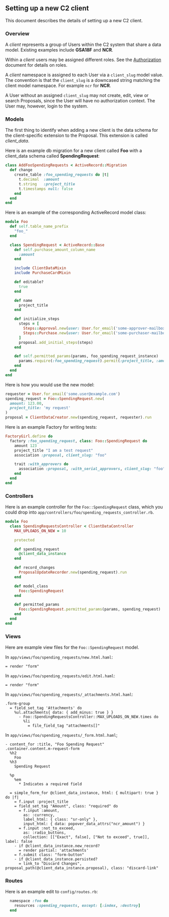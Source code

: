 ## Setting up a new C2 client

This document describes the details of setting up a new C2 client.

### Overview

A *client* represents a group of Users within the C2 system that share
a data model. Existing examples include **GSA18F** and **NCR**.

Within a *client* users may be assigned different roles. See the [Authorization](roles.md)
document for details on roles.

A *client* namespace is assigned to each User via a `client_slug` model value. The
convention is that the `client_slug` is a downcased string matching the client model
namespace. For example `ncr` for **NCR**.

A User without an assigned `client_slug` may not create, edit, view or search Proposals,
since the User will have no authorization context. The User may, however, login to the system.

### Models

The first thing to identify when adding a new client is the data schema for the client-specific
extension to the Proposal. This extension is called *client_data*.

Here is an example db migration for a new client called **Foo** with a client_data schema
called **SpendingRequest**:

```ruby
class AddFooSpendingRequests < ActiveRecord::Migration
  def change
    create_table :foo_spending_requests do |t|
      t.decimal  :amount
      t.string   :project_title
      t.timestamps null: false
    end
  end
end
```

Here is an example of the corresponding ActiveRecord model class:

```ruby
module Foo
  def self.table_name_prefix
    "foo_"
  end

  class SpendingRequest < ActiveRecord::Base
    def self.purchase_amount_column_name
      :amount
    end

    include ClientDataMixin
    include PurchaseCardMixin

    def editable?
      true
    end

    def name
      project_title
    end

    def initialize_steps
      steps = [
        Steps::Approval.new(user: User.for_email('some-approver-mailbox@example.com')),
        Steps::Purchase.new(user: User.for_email('some-purchaser-mailbox@example.com')),
      ]
      proposal.add_initial_steps(steps)
    end

    def self.permitted_params(params, foo_spending_request_instance)
      params.require(:foo_spending_request).permit(:project_title, :amount)
    end
  end
end
```

Here is how you would use the new model:

```ruby
requester = User.for_email('some.user@example.com')
spending_request = Foo::SpendingRequest.new(
  amount: 123.00, 
  project_title: 'my request'
)
proposal = ClientDataCreator.new(spending_request, requester).run
```

Here is an example Factory for writing tests:

```ruby
FactoryGirl.define do
  factory :foo_spending_request, class: Foo::SpendingRequest do
    amount 123
    project_title "I am a test request"
    association :proposal, client_slug: "foo"

    trait :with_approvers do
      association :proposal, :with_serial_approvers, client_slug: "foo"
    end
  end
end
```

### Controllers

Here is an example controller for the `Foo::SpendingRequest` class, which
you could drop into `app/controllers/foo/spending_requests_controller.rb`.

```ruby
module Foo
  class SpendingRequestsController < ClientDataController
    MAX_UPLOADS_ON_NEW = 10

    protected

    def spending_request
      @client_data_instance
    end

    def record_changes
      ProposalUpdateRecorder.new(spending_request).run
    end

    def model_class
      Foo::SpendingRequest
    end

    def permitted_params
      Foo::SpendingRequest.permitted_params(params, spending_request)
    end
  end
end
```

### Views

Here are example view files for the `Foo::SpendingRequest` model.

In `app/views/foo/spending_requests/new.html.haml`:

```
= render "form"
```

In `app/views/foo/spending_requests/edit.html.haml`:

```
= render "form"
```

In `app/views/foo/spending_requests/_attachments.html.haml`:

```
.form-group
  = field_set_tag 'Attachments' do
    %ul.attachments{ data: { add_minus: true } }
      - Foo::SpendingRequestsController::MAX_UPLOADS_ON_NEW.times do
        %li
          = file_field_tag "attachments[]"
```

In `app/views/foo/spending_requests/_form.html.haml`;

```
- content_for :title, "Foo Spending Request"
.container.content.m-request-form
  %h2
    Foo
  %h3
    Spending Request

  %p
    %em
      * Indicates a required field

  = simple_form_for @client_data_instance, html: { multipart: true } do |f|
    = f.input :project_title
    = field_set_tag "Amount", class: "required" do
      = f.input :amount,
        as: :currency,
        label_html: { class: "sr-only" },
        input_html: { data: popover_data_attrs("ncr_amount") }
      = f.input :not_to_exceed,
        as: :radio_buttons,
        collection: [["Exact", false], ["Not to exceed", true]], label: false
    - if @client_data_instance.new_record?
      = render partial: 'attachments'
    = f.submit class: "form-button"
    - if @client_data_instance.persisted?
      = link_to "Discard Changes", proposal_path(@client_data_instance.proposal), class: "discard-link"
```

### Routes

Here is an example edit to `config/routes.rb`:

```ruby
  namespace :foo do
    resources :spending_requests, except: [:index, :destroy]
  end
```

